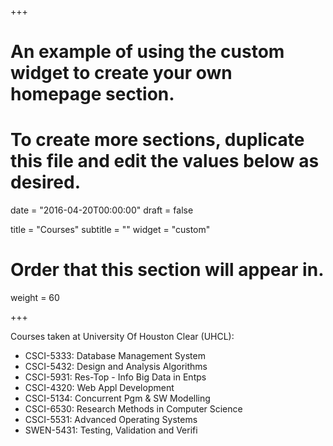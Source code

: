+++
# An example of using the custom widget to create your own homepage section.
# To create more sections, duplicate this file and edit the values below as desired.

date = "2016-04-20T00:00:00"
draft = false

title = "Courses"
subtitle = ""
widget = "custom"

# Order that this section will appear in.
weight = 60

+++

Courses taken at University Of Houston Clear (UHCL):

- CSCI-5333: Database Management System
- CSCI-5432: Design and Analysis Algorithms
- CSCI-5931: Res-Top - Info Big Data in Entps
- CSCI-4320: Web Appl Development 
- CSCI-5134: Concurrent Pgm & SW Modelling
- CSCI-6530: Research Methods in Computer Science
- CSCI-5531: Advanced Operating Systems
- SWEN-5431: Testing, Validation and Verifi 
